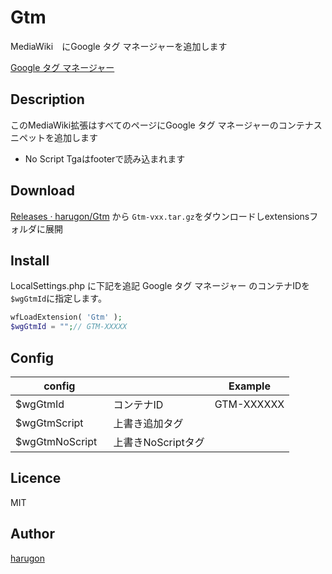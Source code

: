 Gtm
====
MediaWiki　にGoogle タグ マネージャーを追加します

[Google タグ マネージャー](https://tagmanager.google.com/?hl=ja#/home)

## Description
このMediaWiki拡張はすべてのページにGoogle タグ マネージャーのコンテナスニペットを追加します


* No Script Tgaはfooterで読み込まれます


## Download

[Releases · harugon/Gtm](https://github.com/harugon/Gtm/releases) 
から ``Gtm-vxx.tar.gz``をダウンロードしextensionsフォルダに展開


## Install


LocalSettings.php に下記を追記
Google タグ マネージャー のコンテナIDを```$wgGtmId```に指定します。
```php
wfLoadExtension( 'Gtm' );
$wgGtmId = "";// GTM-XXXXX
```

## Config

| config         |  | Example    |
|----------------|---------|------------|
| $wgGtmId       | コンテナID     　 | GTM-XXXXXX |
| $wgGtmScript　　| 上書き追加タグ  　 | 　　　　　　 |
| $wgGtmNoScript | 上書きNoScriptタグ|  　　　　　　|

## Licence

MIT

## Author

[harugon](https://github.com/harugon)
